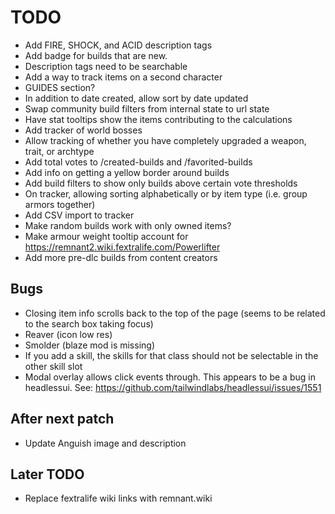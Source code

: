 # TODO

- Add FIRE, SHOCK, and ACID description tags
- Add badge for builds that are new.
- Description tags need to be searchable
- Add a way to track items on a second character
- GUIDES section?
- In addition to date created, allow sort by date updated
- Swap community build filters from internal state to url state
- Have stat tooltips show the items contributing to the calculations
- Add tracker of world bosses
- Allow tracking of whether you have completely upgraded a weapon, trait, or archtype
- Add total votes to /created-builds and /favorited-builds
- Add info on getting a yellow border around builds
- Add build filters to show only builds above certain vote thresholds
- On tracker, allowing sorting alphabetically or by item type (i.e. group armors together)
- Add CSV import to tracker
- Make random builds work with only owned items?
- Make armour weight tooltip account for https://remnant2.wiki.fextralife.com/Powerlifter
- Add more pre-dlc builds from content creators

## Bugs

- Closing item info scrolls back to the top of the page (seems to be related to the search box taking focus)
- Reaver (icon low res)
- Smolder (blaze mod is missing)
- If you add a skill, the skills for that class should not be selectable in the other skill slot
- Modal overlay allows click events through. This appears to be a bug in headlessui. See: https://github.com/tailwindlabs/headlessui/issues/1551

## After next patch

- Update Anguish image and description

## Later TODO

- Replace fextralife wiki links with remnant.wiki

